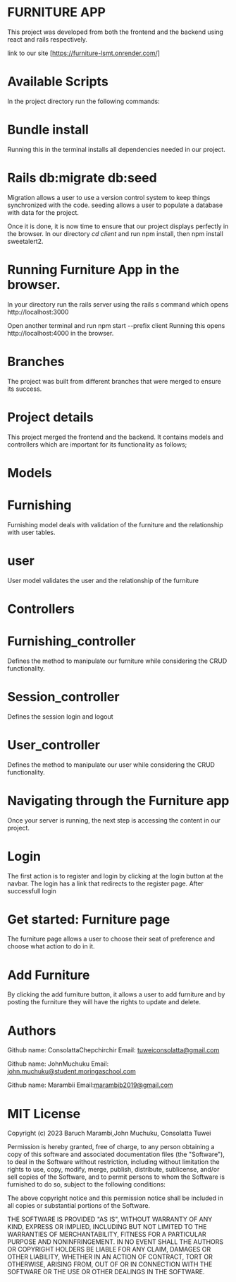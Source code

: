 # FURNITURE APP
This project was developed from both the frontend and the backend using react and rails respectively.

link to our site [https://furniture-lsmt.onrender.com/]

# Available Scripts
In the project directory run the following commands:
# Bundle install
Running this in the terminal installs all dependencies needed in our project.
# Rails db:migrate db:seed 
Migration allows a user to use a version control system to keep things synchronized with the code.
seeding allows a user to populate a database with data for the project.

Once it is done, it is now time to ensure that our project displays perfectly in the browser.
In our directory *cd client*  and run npm install, then npm install sweetalert2.

# Running Furniture App in the browser.
In your directory run the rails server using the rails s command which opens http://localhost:3000

Open another terminal and run  npm start --prefix client
Running this opens http://localhost:4000 in the browser.

# Branches
The project was built from different branches that were merged to ensure its success.
# Project details
This project merged the frontend and the backend. It contains models and controllers which are important for its functionality as follows;

# Models
# Furnishing
Furnishing model deals with validation of the furniture and the relationship with user tables.

# user
User model validates the user and the relationship of the furniture

# Controllers
# Furnishing_controller
Defines the method to manipulate our furniture while considering the CRUD functionality.

# Session_controller
Defines the session login and logout

# User_controller
Defines the method to manipulate our user while considering the CRUD functionality.

# Navigating through the Furniture app
Once your server is running, the next step is accessing the content in our project. 
# Login
The first action is to register and login by clicking at the login button at the navbar. The login has a link that redirects to the register page.
After successfull login
# Get started: Furniture page
The furniture page allows a user to choose their seat of preference  and choose what action to do in it.
# Add Furniture
By clicking the add furniture button, it allows a user to add furniture and by posting the furniture they will have the rights to update and delete.   


# Authors
Github name: ConsolattaChepchirchir
Email: tuweiconsolatta@gmail.com

Github name: JohnMuchuku
Email: john.muchuku@student.moringaschool.com

Github name: Marambii
Email:marambib2019@gmail.com

# MIT License

Copyright (c) 2023 Baruch Marambi,John Muchuku, Consolatta Tuwei

Permission is hereby granted, free of charge, to any person obtaining a copy
of this software and associated documentation files (the "Software"), to deal
in the Software without restriction, including without limitation the rights
to use, copy, modify, merge, publish, distribute, sublicense, and/or sell
copies of the Software, and to permit persons to whom the Software is
furnished to do so, subject to the following conditions:

The above copyright notice and this permission notice shall be included in all
copies or substantial portions of the Software.

THE SOFTWARE IS PROVIDED "AS IS", WITHOUT WARRANTY OF ANY KIND, EXPRESS OR
IMPLIED, INCLUDING BUT NOT LIMITED TO THE WARRANTIES OF MERCHANTABILITY,
FITNESS FOR A PARTICULAR PURPOSE AND NONINFRINGEMENT. IN NO EVENT SHALL THE
AUTHORS OR COPYRIGHT HOLDERS BE LIABLE FOR ANY CLAIM, DAMAGES OR OTHER
LIABILITY, WHETHER IN AN ACTION OF CONTRACT, TORT OR OTHERWISE, ARISING FROM,
OUT OF OR IN CONNECTION WITH THE SOFTWARE OR THE USE OR OTHER DEALINGS IN THE
SOFTWARE.
